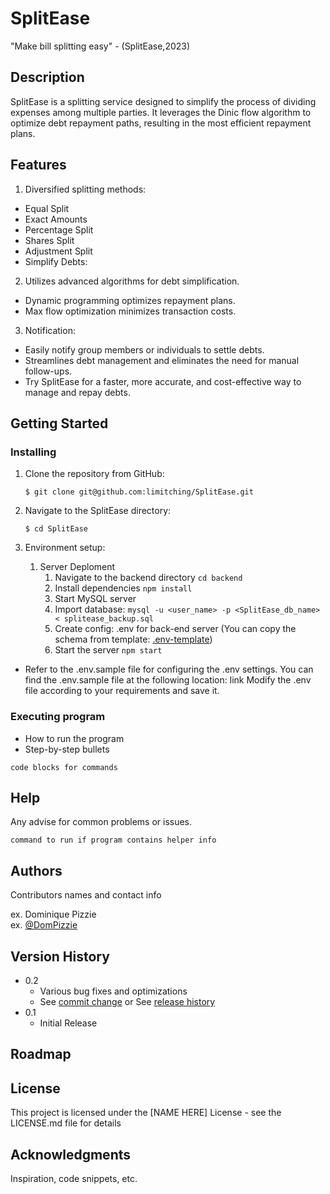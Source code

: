 # SplitEase

"Make bill splitting easy" - (SplitEase,2023)

## Description

SplitEase is a splitting service designed to simplify the process of dividing expenses among multiple parties. It leverages the Dinic flow algorithm to optimize debt repayment paths, resulting in the most efficient repayment plans.

## Features

1. Diversified splitting methods:

- Equal Split
- Exact Amounts
- Percentage Split
- Shares Split
- Adjustment Split
- Simplify Debts:

2. Utilizes advanced algorithms for debt simplification.

- Dynamic programming optimizes repayment plans.
- Max flow optimization minimizes transaction costs.

3. Notification:

- Easily notify group members or individuals to settle debts.
- Streamlines debt management and eliminates the need for manual follow-ups.
- Try SplitEase for a faster, more accurate, and cost-effective way to manage and repay debts.

## Getting Started

### Installing

1. Clone the repository from GitHub:

   `$ git clone git@github.com:limitching/SplitEase.git `

2. Navigate to the SplitEase directory:

   `$ cd SplitEase`

3. Environment setup:
   1. Server Deploment
      1. Navigate to the backend directory `cd backend`
      2. Install dependencies `npm install`
      3. Start MySQL server
      4. Import database: `mysql -u <user_name> -p <SplitEase_db_name> < splitease_backup.sql`
      5. Create config: .env for back-end server (You can copy the schema from template: [.env-template](https://github.com/limitching/SplitEase/blob/main/backend/.env.example))
      6. Start the server `npm start`

- Refer to the .env.sample file for configuring the .env settings.
  You can find the .env.sample file at the following location: link
  Modify the .env file according to your requirements and save it.

### Executing program

- How to run the program
- Step-by-step bullets

```
code blocks for commands
```

## Help

Any advise for common problems or issues.

```
command to run if program contains helper info
```

## Authors

Contributors names and contact info

ex. Dominique Pizzie  
ex. [@DomPizzie](https://twitter.com/dompizzie)

## Version History

- 0.2
  - Various bug fixes and optimizations
  - See [commit change]() or See [release history]()
- 0.1
  - Initial Release

## Roadmap

## License

This project is licensed under the [NAME HERE] License - see the LICENSE.md file for details

## Acknowledgments

Inspiration, code snippets, etc.
